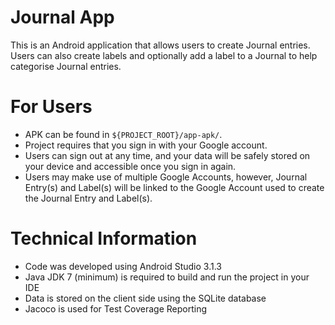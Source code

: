 # Journal App

This is an Android application that allows users to create Journal entries.
Users can also create labels and optionally add a label to a Journal to help categorise Journal entries.

# For Users
 - APK can be found in `${PROJECT_ROOT}/app-apk/`.
 - Project requires that you sign in with your Google account.
 - Users can sign out at any time, and your data will be safely stored on your device and accessible once you sign in again.
 - Users may make use of multiple Google Accounts, however, Journal Entry(s) and Label(s) will be linked to the Google Account used to create the Journal Entry and Label(s).

# Technical Information
 - Code was developed using Android Studio 3.1.3
 - Java JDK 7 (minimum) is required to build and run the project in your IDE
 - Data is stored on the client side using the SQLite database
 - Jacoco is used for Test Coverage Reporting
